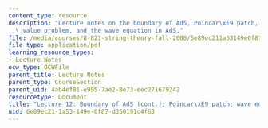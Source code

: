 ```yaml
---
content_type: resource
description: "Lecture notes on the boundary of AdS, Poincar\xE9 patch, motivate boundary\
  \ value problem, and the wave equation in AdS."
file: /media/courses/8-821-string-theory-fall-2008/6e89ec211a53149e0f87d350191c4f63_lecture12.pdf
file_type: application/pdf
learning_resource_types:
- Lecture Notes
ocw_type: OCWFile
parent_title: Lecture Notes
parent_type: CourseSection
parent_uid: 4ab4ef81-e995-7ae2-8e73-eec271679242
resourcetype: Document
title: "Lecture 12: Boundary of AdS (cont.); Poincar\xE9 patch; wave equation in AdS"
uid: 6e89ec21-1a53-149e-0f87-d350191c4f63
---
```


